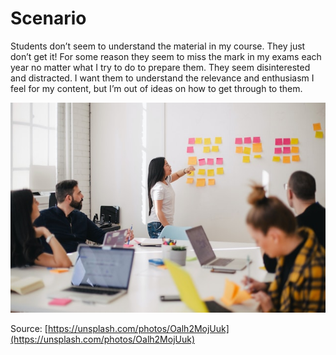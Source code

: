 # Scenario <!-- {docsify-ignore} -->

Students don’t seem to understand the material in my course. They just don’t get it! For some reason they seem to miss the mark in my exams each year no matter what I try to do to prepare them. They seem disinterested and distracted. I want them to understand the relevance and enthusiasm I feel for my content, but I’m out of ideas on how to get through to them.

![](images/jason-goodman-Oalh2MojUuk-unsplash.jpg)

Source: [https://unsplash.com/photos/Oalh2MojUuk](https://unsplash.com/photos/Oalh2MojUuk)
